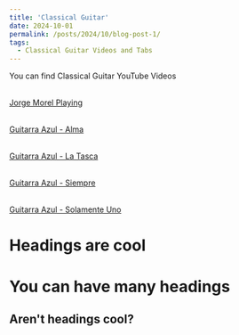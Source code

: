 ```yaml
---
title: 'Classical Guitar'
date: 2024-10-01
permalink: /posts/2024/10/blog-post-1/
tags:
  - Classical Guitar Videos and Tabs  
---
```


You can find Classical Guitar YouTube Videos 

<br>[Jorge Morel Playing](https://www.youtube.com/watch?v=egDcHchu2do)

<br>[Guitarra Azul - Alma](https://www.youtube.com/watch?v=Cr0zLJBVQXI)

<br>[Guitarra Azul - La Tasca](https://www.youtube.com/watch?v=zof0j8_fyTQ)

<br>[Guitarra Azul - Siempre](https://www.youtube.com/watch?v=jLB1NeZMKdc)

<br>[Guitarra Azul - Solamente Uno](https://www.youtube.com/watch?v=MRgD-GDN9d8)

Headings are cool
======

You can have many headings
======

Aren't headings cool?
------
